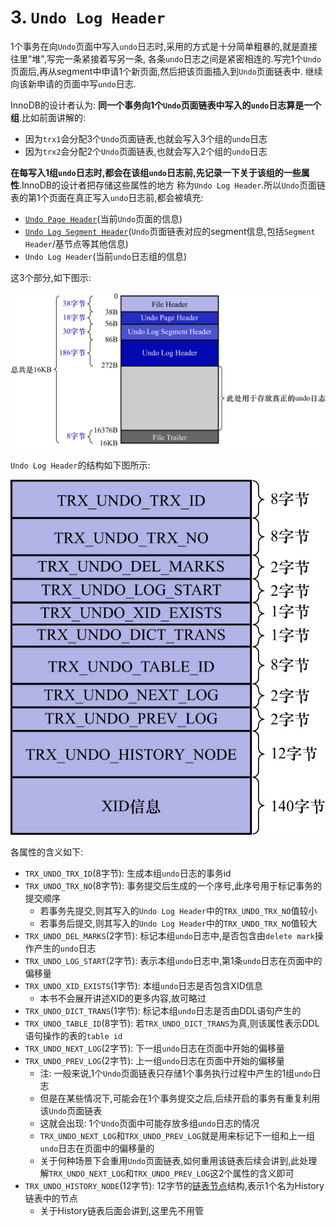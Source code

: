 # 3. `Undo Log Header`

1个事务在向`Undo`页面中写入`undo`日志时,采用的方式是十分简单粗暴的,就是直接往里"堆",写完一条紧接着写另一条,
各条`undo`日志之间是紧密相连的.写完1个`Undo`页面后,再从segment中申请1个新页面,然后把该页面插入到`Undo`页面链表中.
继续向该新申请的页面中写`undo`日志.

InnoDB的设计者认为: **同一个事务向1个`Undo`页面链表中写入的`undo`日志算是一个组**.比如前面讲解的:

- 因为`trx1`会分配3个`Undo`页面链表,也就会写入3个组的`undo`日志
- 因为`trx2`会分配2个`Undo`页面链表,也就会写入2个组的`undo`日志

**在每写入1组`undo`日志时,都会在该组`undo`日志前,先记录一下关于该组的一些属性**.InnoDB的设计者把存储这些属性的地方
称为`Undo Log Header`.所以`Undo`页面链表的第1个页面在真正写入`undo`日志前,都会被填充:

- [`Undo Page Header`](https://github.com/rayallen20/howDoesMySQLWork/blob/main/%E7%AC%AC20%E7%AB%A0%20%E5%90%8E%E6%82%94%E4%BA%86%E6%80%8E%E4%B9%88%E5%8A%9E--undo%E6%97%A5%E5%BF%97/5.%20FIL_PAGE_UNDO_LOG%E9%A1%B5%E9%9D%A2.md)(当前`Undo`页面的信息)
- [`Undo Log Segment Header`](https://github.com/rayallen20/howDoesMySQLWork/blob/main/%E7%AC%AC20%E7%AB%A0%20%E5%90%8E%E6%82%94%E4%BA%86%E6%80%8E%E4%B9%88%E5%8A%9E--undo%E6%97%A5%E5%BF%97/7.%20Undo%E6%97%A5%E5%BF%97%E7%9A%84%E5%85%B7%E4%BD%93%E5%86%99%E5%85%A5%E8%BF%87%E7%A8%8B/2.%20Undo%20Log%20Segment%20Header.md)(`Undo`页面链表对应的segment信息,包括`Segment Header`/基节点等其他信息)
- `Undo Log Header`(当前`undo`日志组的信息)

这3个部分,如下图示:

![Undo页面链表的第一个页面结构示意图](./img/Undo页面链表的第一个页面结构示意图.jpg)

`Undo Log Header`的结构如下图所示:

![Undo_Log_Header的结构](./img/Undo_Log_Header的结构.jpg)

各属性的含义如下:

- `TRX_UNDO_TRX_ID`(8字节): 生成本组`undo`日志的事务id
- `TRX_UNDO_TRX_NO`(8字节): 事务提交后生成的一个序号,此序号用于标记事务的提交顺序
  - 若事务先提交,则其写入的`Undo Log Header`中的`TRX_UNDO_TRX_NO`值较小
  - 若事务后提交,则其写入的`Undo Log Header`中的`TRX_UNDO_TRX_NO`值较大
- `TRX_UNDO_DEL_MARKS`(2字节): 标记本组`undo`日志中,是否包含由`delete mark`操作产生的`undo`日志
- `TRX_UNDO_LOG_START`(2字节): 表示本组`undo`日志中,第1条`undo`日志在页面中的偏移量
- `TRX_UNDO_XID_EXISTS`(1字节): 本组`undo`日志是否包含XID信息
  - 本书不会展开讲述XID的更多内容,故可略过
- `TRX_UNDO_DICT_TRANS`(1字节): 标记本组`undo`日志是否由DDL语句产生的
- `TRX_UNDO_TABLE_ID`(8字节): 若`TRX_UNDO_DICT_TRANS`为真,则该属性表示DDL语句操作的表的`table id`
- `TRX_UNDO_NEXT_LOG`(2字节): 下一组`undo`日志在页面中开始的偏移量
- `TRX_UNDO_PREV_LOG`(2字节): 上一组`undo`日志在页面中开始的偏移量
  - 注: 一般来说,1个`Undo`页面链表只存储1个事务执行过程中产生的1组`undo`日志
  - 但是在某些情况下,可能会在1个事务提交之后,后续开启的事务有重复利用该`Undo`页面链表
  - 这就会出现: 1个`Undo`页面中可能存放多组`undo`日志的情况
  - `TRX_UNDO_NEXT_LOG`和`TRX_UNDO_PREV_LOG`就是用来标记下一组和上一组`undo`日志在页面中的偏移量的
  - 关于何种场景下会重用`Undo`页面链表,如何重用该链表后续会讲到,此处理解`TRX_UNDO_NEXT_LOG`和`TRX_UNDO_PREV_LOG`这2个属性的含义即可
- `TRX_UNDO_HISTORY_NODE`(12字节): 12字节的[链表节点](https://github.com/rayallen20/howDoesMySQLWork/blob/main/%E7%AC%AC20%E7%AB%A0%20%E5%90%8E%E6%82%94%E4%BA%86%E6%80%8E%E4%B9%88%E5%8A%9E--undo%E6%97%A5%E5%BF%97/4.%20%E9%80%9A%E7%94%A8%E9%93%BE%E8%A1%A8%E7%BB%93%E6%9E%84.md)结构,表示1个名为History链表中的节点
  - 关于History链表后面会讲到,这里先不用管
